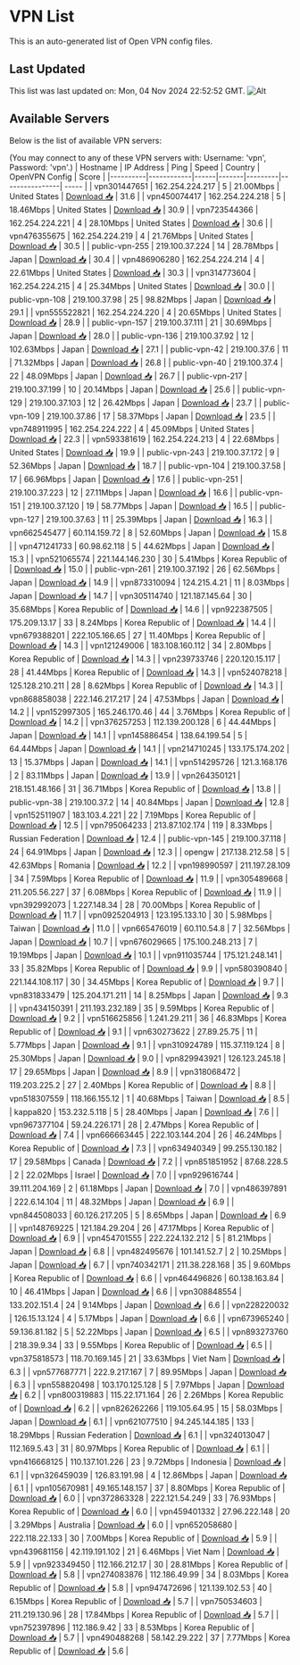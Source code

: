 # VPN List

This is an auto-generated list of Open VPN config files.

## Last Updated

This list was last updated on: Mon, 04 Nov 2024 22:52:52 GMT.
![Alt](https://repobeats.axiom.co/api/embed/186b98318ef1479477931607c1ad7d823f12451f.svg "Repobeats analytics image")

## Available Servers

Below is the list of available VPN servers:

(You may connect to any of these VPN servers with: Username: 'vpn', Password: 'vpn'.)
| Hostname | IP Address | Ping | Speed | Country | OpenVPN Config | Score |
|----------|------------|------|-------|---------|----------------| ----- |
| vpn301447651 | 162.254.224.217 | 5 | 21.00Mbps | United States | [Download 📥](./configs/server_0_US.ovpn) | 31.6 |
| vpn450074417 | 162.254.224.218 | 5 | 18.46Mbps | United States | [Download 📥](./configs/server_1_US.ovpn) | 30.9 |
| vpn723544366 | 162.254.224.221 | 4 | 28.10Mbps | United States | [Download 📥](./configs/server_2_US.ovpn) | 30.6 |
| vpn476355675 | 162.254.224.219 | 4 | 21.76Mbps | United States | [Download 📥](./configs/server_3_US.ovpn) | 30.5 |
| public-vpn-255 | 219.100.37.224 | 14 | 28.78Mbps | Japan | [Download 📥](./configs/server_4_JP.ovpn) | 30.4 |
| vpn486906280 | 162.254.224.214 | 4 | 22.61Mbps | United States | [Download 📥](./configs/server_5_US.ovpn) | 30.3 |
| vpn314773604 | 162.254.224.215 | 4 | 25.34Mbps | United States | [Download 📥](./configs/server_6_US.ovpn) | 30.0 |
| public-vpn-108 | 219.100.37.98 | 25 | 98.82Mbps | Japan | [Download 📥](./configs/server_7_JP.ovpn) | 29.1 |
| vpn555522821 | 162.254.224.220 | 4 | 20.65Mbps | United States | [Download 📥](./configs/server_8_US.ovpn) | 28.9 |
| public-vpn-157 | 219.100.37.111 | 21 | 30.69Mbps | Japan | [Download 📥](./configs/server_9_JP.ovpn) | 28.0 |
| public-vpn-136 | 219.100.37.92 | 12 | 102.63Mbps | Japan | [Download 📥](./configs/server_10_JP.ovpn) | 27.1 |
| public-vpn-42 | 219.100.37.6 | 11 | 71.32Mbps | Japan | [Download 📥](./configs/server_11_JP.ovpn) | 26.8 |
| public-vpn-40 | 219.100.37.4 | 22 | 48.09Mbps | Japan | [Download 📥](./configs/server_12_JP.ovpn) | 26.7 |
| public-vpn-217 | 219.100.37.199 | 10 | 20.14Mbps | Japan | [Download 📥](./configs/server_13_JP.ovpn) | 25.6 |
| public-vpn-129 | 219.100.37.103 | 12 | 26.42Mbps | Japan | [Download 📥](./configs/server_14_JP.ovpn) | 23.7 |
| public-vpn-109 | 219.100.37.86 | 17 | 58.37Mbps | Japan | [Download 📥](./configs/server_15_JP.ovpn) | 23.5 |
| vpn748911995 | 162.254.224.222 | 4 | 45.09Mbps | United States | [Download 📥](./configs/server_16_US.ovpn) | 22.3 |
| vpn593381619 | 162.254.224.213 | 4 | 22.68Mbps | United States | [Download 📥](./configs/server_17_US.ovpn) | 19.9 |
| public-vpn-243 | 219.100.37.172 | 9 | 52.36Mbps | Japan | [Download 📥](./configs/server_18_JP.ovpn) | 18.7 |
| public-vpn-104 | 219.100.37.58 | 17 | 66.96Mbps | Japan | [Download 📥](./configs/server_19_JP.ovpn) | 17.6 |
| public-vpn-251 | 219.100.37.223 | 12 | 27.11Mbps | Japan | [Download 📥](./configs/server_20_JP.ovpn) | 16.6 |
| public-vpn-151 | 219.100.37.120 | 19 | 58.77Mbps | Japan | [Download 📥](./configs/server_21_JP.ovpn) | 16.5 |
| public-vpn-127 | 219.100.37.63 | 11 | 25.39Mbps | Japan | [Download 📥](./configs/server_22_JP.ovpn) | 16.3 |
| vpn662545477 | 60.114.159.72 | 8 | 52.60Mbps | Japan | [Download 📥](./configs/server_23_JP.ovpn) | 15.8 |
| vpn471241733 | 60.98.62.118 | 5 | 44.62Mbps | Japan | [Download 📥](./configs/server_24_JP.ovpn) | 15.3 |
| vpn521065574 | 221.144.146.230 | 30 | 5.41Mbps | Korea Republic of | [Download 📥](./configs/server_25_KR.ovpn) | 15.0 |
| public-vpn-261 | 219.100.37.192 | 26 | 62.56Mbps | Japan | [Download 📥](./configs/server_26_JP.ovpn) | 14.9 |
| vpn873310094 | 124.215.4.21 | 11 | 8.03Mbps | Japan | [Download 📥](./configs/server_27_JP.ovpn) | 14.7 |
| vpn305114740 | 121.187.145.64 | 30 | 35.68Mbps | Korea Republic of | [Download 📥](./configs/server_28_KR.ovpn) | 14.6 |
| vpn922387505 | 175.209.13.17 | 33 | 8.24Mbps | Korea Republic of | [Download 📥](./configs/server_29_KR.ovpn) | 14.4 |
| vpn679388201 | 222.105.166.65 | 27 | 11.40Mbps | Korea Republic of | [Download 📥](./configs/server_30_KR.ovpn) | 14.3 |
| vpn121249006 | 183.108.160.112 | 34 | 2.80Mbps | Korea Republic of | [Download 📥](./configs/server_31_KR.ovpn) | 14.3 |
| vpn239733746 | 220.120.15.117 | 28 | 41.44Mbps | Korea Republic of | [Download 📥](./configs/server_32_KR.ovpn) | 14.3 |
| vpn524078218 | 125.128.210.211 | 28 | 8.62Mbps | Korea Republic of | [Download 📥](./configs/server_33_KR.ovpn) | 14.3 |
| vpn868858038 | 222.146.217.217 | 24 | 47.53Mbps | Japan | [Download 📥](./configs/server_34_JP.ovpn) | 14.2 |
| vpn152997305 | 165.246.170.46 | 44 | 3.76Mbps | Korea Republic of | [Download 📥](./configs/server_35_KR.ovpn) | 14.2 |
| vpn376257253 | 112.139.200.128 | 6 | 44.44Mbps | Japan | [Download 📥](./configs/server_36_JP.ovpn) | 14.1 |
| vpn145886454 | 138.64.199.54 | 5 | 64.44Mbps | Japan | [Download 📥](./configs/server_37_JP.ovpn) | 14.1 |
| vpn214710245 | 133.175.174.202 | 13 | 15.37Mbps | Japan | [Download 📥](./configs/server_38_JP.ovpn) | 14.1 |
| vpn514295726 | 121.3.168.176 | 2 | 83.11Mbps | Japan | [Download 📥](./configs/server_39_JP.ovpn) | 13.9 |
| vpn264350121 | 218.151.48.166 | 31 | 36.71Mbps | Korea Republic of | [Download 📥](./configs/server_40_KR.ovpn) | 13.8 |
| public-vpn-38 | 219.100.37.2 | 14 | 40.84Mbps | Japan | [Download 📥](./configs/server_41_JP.ovpn) | 12.8 |
| vpn152511907 | 183.103.4.221 | 22 | 7.19Mbps | Korea Republic of | [Download 📥](./configs/server_42_KR.ovpn) | 12.5 |
| vpn795064233 | 213.87.102.174 | 119 | 8.33Mbps | Russian Federation | [Download 📥](./configs/server_43_RU.ovpn) | 12.4 |
| public-vpn-145 | 219.100.37.118 | 24 | 64.91Mbps | Japan | [Download 📥](./configs/server_44_JP.ovpn) | 12.3 |
| opengw | 217.138.212.58 | 5 | 42.63Mbps | Romania | [Download 📥](./configs/server_45_RO.ovpn) | 12.2 |
| vpn198990597 | 211.197.28.109 | 34 | 7.59Mbps | Korea Republic of | [Download 📥](./configs/server_46_KR.ovpn) | 11.9 |
| vpn305489668 | 211.205.56.227 | 37 | 6.08Mbps | Korea Republic of | [Download 📥](./configs/server_47_KR.ovpn) | 11.9 |
| vpn392992073 | 1.227.148.34 | 28 | 70.00Mbps | Korea Republic of | [Download 📥](./configs/server_48_KR.ovpn) | 11.7 |
| vpn0925204913 | 123.195.133.10 | 30 | 5.98Mbps | Taiwan | [Download 📥](./configs/server_49_TW.ovpn) | 11.0 |
| vpn665476019 | 60.110.54.8 | 7 | 32.56Mbps | Japan | [Download 📥](./configs/server_50_JP.ovpn) | 10.7 |
| vpn676029665 | 175.100.248.213 | 7 | 19.19Mbps | Japan | [Download 📥](./configs/server_51_JP.ovpn) | 10.1 |
| vpn911035744 | 175.121.248.141 | 33 | 35.82Mbps | Korea Republic of | [Download 📥](./configs/server_52_KR.ovpn) | 9.9 |
| vpn580390840 | 221.144.108.117 | 30 | 34.45Mbps | Korea Republic of | [Download 📥](./configs/server_53_KR.ovpn) | 9.7 |
| vpn831833479 | 125.204.171.211 | 14 | 8.25Mbps | Japan | [Download 📥](./configs/server_54_JP.ovpn) | 9.3 |
| vpn434150391 | 211.193.232.189 | 35 | 9.59Mbps | Korea Republic of | [Download 📥](./configs/server_55_KR.ovpn) | 9.2 |
| vpn516625856 | 1.241.29.211 | 36 | 46.83Mbps | Korea Republic of | [Download 📥](./configs/server_56_KR.ovpn) | 9.1 |
| vpn630273622 | 27.89.25.75 | 11 | 5.77Mbps | Japan | [Download 📥](./configs/server_57_JP.ovpn) | 9.1 |
| vpn310924789 | 115.37.119.124 | 8 | 25.30Mbps | Japan | [Download 📥](./configs/server_58_JP.ovpn) | 9.0 |
| vpn829943921 | 126.123.245.18 | 17 | 29.65Mbps | Japan | [Download 📥](./configs/server_59_JP.ovpn) | 8.9 |
| vpn318068472 | 119.203.225.2 | 27 | 2.40Mbps | Korea Republic of | [Download 📥](./configs/server_60_KR.ovpn) | 8.8 |
| vpn518307559 | 118.166.155.12 | 1 | 40.68Mbps | Taiwan | [Download 📥](./configs/server_61_TW.ovpn) | 8.5 |
| kappa820 | 153.232.5.118 | 5 | 28.40Mbps | Japan | [Download 📥](./configs/server_62_JP.ovpn) | 7.6 |
| vpn967377104 | 59.24.226.171 | 28 | 2.47Mbps | Korea Republic of | [Download 📥](./configs/server_63_KR.ovpn) | 7.4 |
| vpn666663445 | 222.103.144.204 | 26 | 46.24Mbps | Korea Republic of | [Download 📥](./configs/server_64_KR.ovpn) | 7.3 |
| vpn634940349 | 99.255.130.182 | 17 | 29.58Mbps | Canada | [Download 📥](./configs/server_65_CA.ovpn) | 7.2 |
| vpn851851952 | 87.68.228.5 | 2 | 22.02Mbps | Israel | [Download 📥](./configs/server_66_IL.ovpn) | 7.0 |
| vpn929616744 | 39.111.204.169 | 2 | 61.18Mbps | Japan | [Download 📥](./configs/server_67_JP.ovpn) | 7.0 |
| vpn486397891 | 222.6.14.104 | 11 | 48.32Mbps | Japan | [Download 📥](./configs/server_68_JP.ovpn) | 6.9 |
| vpn844508033 | 60.126.217.205 | 5 | 8.65Mbps | Japan | [Download 📥](./configs/server_69_JP.ovpn) | 6.9 |
| vpn148769225 | 121.184.29.204 | 26 | 47.17Mbps | Korea Republic of | [Download 📥](./configs/server_70_KR.ovpn) | 6.9 |
| vpn454701555 | 222.224.132.212 | 5 | 81.21Mbps | Japan | [Download 📥](./configs/server_71_JP.ovpn) | 6.8 |
| vpn482495676 | 101.141.52.7 | 2 | 10.25Mbps | Japan | [Download 📥](./configs/server_72_JP.ovpn) | 6.7 |
| vpn740342171 | 211.38.228.168 | 35 | 9.60Mbps | Korea Republic of | [Download 📥](./configs/server_73_KR.ovpn) | 6.6 |
| vpn464496826 | 60.138.163.84 | 10 | 46.41Mbps | Japan | [Download 📥](./configs/server_74_JP.ovpn) | 6.6 |
| vpn308848554 | 133.202.151.4 | 24 | 9.14Mbps | Japan | [Download 📥](./configs/server_75_JP.ovpn) | 6.6 |
| vpn228220032 | 126.15.13.124 | 4 | 5.17Mbps | Japan | [Download 📥](./configs/server_76_JP.ovpn) | 6.6 |
| vpn673965240 | 59.136.81.182 | 5 | 52.22Mbps | Japan | [Download 📥](./configs/server_77_JP.ovpn) | 6.5 |
| vpn893273760 | 218.39.9.34 | 33 | 9.55Mbps | Korea Republic of | [Download 📥](./configs/server_78_KR.ovpn) | 6.5 |
| vpn375818573 | 118.70.169.145 | 21 | 33.63Mbps | Viet Nam | [Download 📥](./configs/server_79_VN.ovpn) | 6.3 |
| vpn577687771 | 222.9.217.167 | 7 | 89.95Mbps | Japan | [Download 📥](./configs/server_80_JP.ovpn) | 6.3 |
| vpn558820498 | 103.170.125.128 | 5 | 7.97Mbps | Japan | [Download 📥](./configs/server_81_JP.ovpn) | 6.2 |
| vpn800319883 | 115.22.171.164 | 26 | 2.26Mbps | Korea Republic of | [Download 📥](./configs/server_82_KR.ovpn) | 6.2 |
| vpn826262266 | 119.105.64.95 | 15 | 58.03Mbps | Japan | [Download 📥](./configs/server_83_JP.ovpn) | 6.1 |
| vpn621077510 | 94.245.144.185 | 133 | 18.29Mbps | Russian Federation | [Download 📥](./configs/server_84_RU.ovpn) | 6.1 |
| vpn324013047 | 112.169.5.43 | 31 | 80.97Mbps | Korea Republic of | [Download 📥](./configs/server_85_KR.ovpn) | 6.1 |
| vpn416668125 | 110.137.101.226 | 23 | 9.72Mbps | Indonesia | [Download 📥](./configs/server_86_ID.ovpn) | 6.1 |
| vpn326459039 | 126.83.191.98 | 4 | 12.86Mbps | Japan | [Download 📥](./configs/server_87_JP.ovpn) | 6.1 |
| vpn105670981 | 49.165.148.157 | 37 | 8.80Mbps | Korea Republic of | [Download 📥](./configs/server_88_KR.ovpn) | 6.0 |
| vpn372863328 | 222.121.54.249 | 33 | 76.93Mbps | Korea Republic of | [Download 📥](./configs/server_89_KR.ovpn) | 6.0 |
| vpn459401332 | 27.96.222.148 | 20 | 3.29Mbps | Australia | [Download 📥](./configs/server_90_AU.ovpn) | 6.0 |
| vpn652058680 | 222.118.22.133 | 30 | 7.00Mbps | Korea Republic of | [Download 📥](./configs/server_91_KR.ovpn) | 5.9 |
| vpn439681156 | 42.119.191.102 | 21 | 6.46Mbps | Viet Nam | [Download 📥](./configs/server_92_VN.ovpn) | 5.9 |
| vpn923349450 | 112.166.212.17 | 30 | 28.81Mbps | Korea Republic of | [Download 📥](./configs/server_93_KR.ovpn) | 5.8 |
| vpn274083876 | 112.186.49.99 | 34 | 8.03Mbps | Korea Republic of | [Download 📥](./configs/server_94_KR.ovpn) | 5.8 |
| vpn947472696 | 121.139.102.53 | 40 | 6.15Mbps | Korea Republic of | [Download 📥](./configs/server_95_KR.ovpn) | 5.7 |
| vpn750534603 | 211.219.130.96 | 28 | 17.84Mbps | Korea Republic of | [Download 📥](./configs/server_96_KR.ovpn) | 5.7 |
| vpn752397896 | 112.186.9.42 | 33 | 8.53Mbps | Korea Republic of | [Download 📥](./configs/server_97_KR.ovpn) | 5.7 |
| vpn490488268 | 58.142.29.222 | 37 | 7.77Mbps | Korea Republic of | [Download 📥](./configs/server_98_KR.ovpn) | 5.6 |
